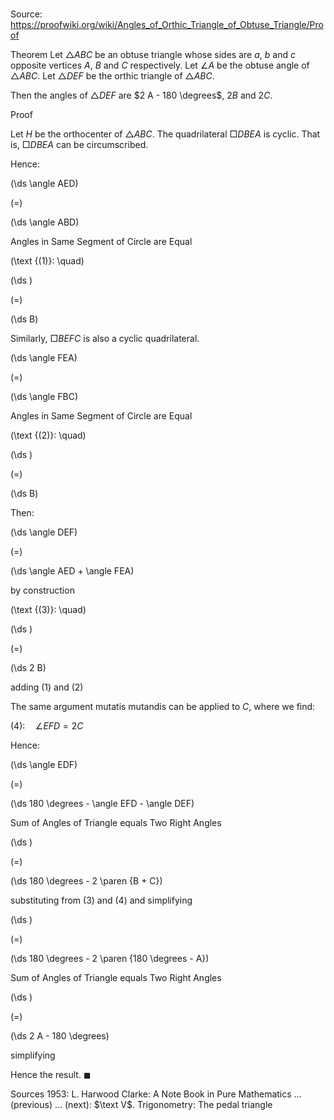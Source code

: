 # 

Source: https://proofwiki.org/wiki/Angles_of_Orthic_Triangle_of_Obtuse_Triangle/Proof

Theorem
Let $\triangle ABC$ be an obtuse triangle whose sides are $a$, $b$ and $c$ opposite vertices $A$, $B$ and $C$ respectively.
Let $\angle A$ be the obtuse angle of $\triangle ABC$.
Let $\triangle DEF$ be the orthic triangle of $\triangle ABC$.

Then the angles of $\triangle DEF$ are $2 A - 180 \degrees$, $2 B$ and $2 C$.


Proof

Let $H$ be the orthocenter of $\triangle ABC$.
The quadrilateral $\Box DBEA$ is cyclic.
That is, $\Box DBEA$ can be circumscribed.

Hence:














\(\ds \angle AED\)

\(=\)







\(\ds \angle ABD\)





Angles in Same Segment of Circle are Equal




\(\text {(1)}: \quad\)









\(\ds \)

\(=\)







\(\ds B\)










Similarly, $\Box BEFC$ is also a cyclic quadrilateral.














\(\ds \angle FEA\)

\(=\)







\(\ds \angle FBC\)





Angles in Same Segment of Circle are Equal




\(\text {(2)}: \quad\)









\(\ds \)

\(=\)







\(\ds B\)










Then:














\(\ds \angle DEF\)

\(=\)







\(\ds \angle AED + \angle FEA\)





by construction




\(\text {(3)}: \quad\)









\(\ds \)

\(=\)







\(\ds 2 B\)





adding $(1)$ and $(2)$




The same argument mutatis mutandis can be applied to $C$, where we find:

$(4): \quad \angle EFD = 2 C$

Hence:














\(\ds \angle EDF\)

\(=\)







\(\ds 180 \degrees - \angle EFD - \angle DEF\)





Sum of Angles of Triangle equals Two Right Angles














\(\ds \)

\(=\)







\(\ds 180 \degrees - 2 \paren {B + C}\)





substituting from $(3)$ and $(4)$ and simplifying














\(\ds \)

\(=\)







\(\ds 180 \degrees - 2 \paren {180 \degrees - A}\)





Sum of Angles of Triangle equals Two Right Angles














\(\ds \)

\(=\)







\(\ds 2 A - 180 \degrees\)





simplifying



Hence the result.
$\blacksquare$


Sources
1953: L. Harwood Clarke: A Note Book in Pure Mathematics ... (previous) ... (next): $\text V$. Trigonometry: The pedal triangle




